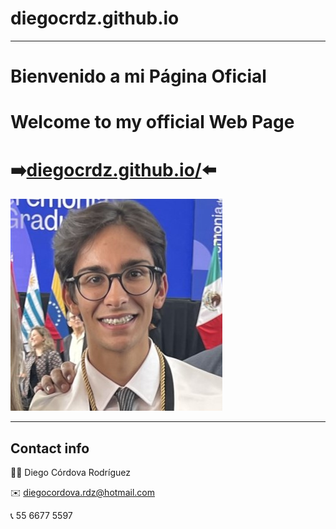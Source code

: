 # diegocrdz.github.io

---

# Bienvenido a mi Página Oficial
# Welcome to my official Web Page
# :arrow_right:[diegocrdz.github.io/](https://diegocrdz.github.io/):arrow_left:
![](images/me.jpeg)

---

## Contact info

:office_worker: Diego Córdova Rodríguez

:envelope: diegocordova.rdz@hotmail.com

:telephone_receiver: 55 6677 5597
